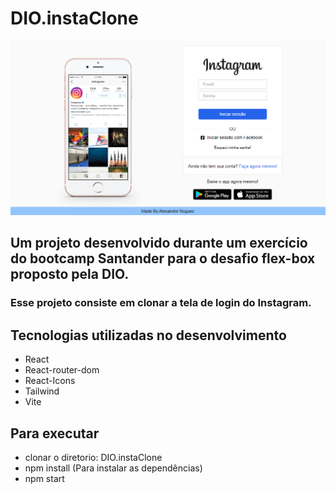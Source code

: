 # DIO.instaClone
![gif do projeto rodando](https://github.com/AlexandreNoguez/only-assets/blob/main/InstaClone.png?raw=true)

## Um projeto desenvolvido durante um exercício do bootcamp Santander para o desafio flex-box proposto pela DIO.
### Esse projeto consiste em clonar a tela de login do Instagram.

## Tecnologias utilizadas no desenvolvimento
* React
* React-router-dom
* React-Icons
* Tailwind
* Vite 

## Para executar
* clonar o diretorio: DIO.instaClone
* npm install (Para instalar as dependências)
* npm start
